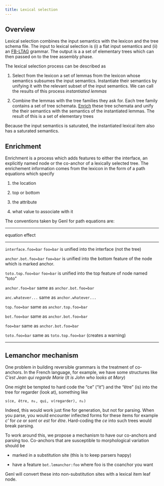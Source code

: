 ```yaml
---
title: Lexical selection
---
```


## Overview

Lexical selection combines the input semantics with the lexicon and the
tree schema file.  The input to lexical selection is (i) a flat input
semantics and (ii) an [FB-LTAG](fb-ltag.html) grammar.  The output is a
a set of elementary trees which can then passed on to the tree assembly
phase.

The lexical selection process can be described as

1. Select from the lexicon a set of lemmas from the lexicon whose
   semantics subsumes the input semantics.  Instantiate their semantics
   by unifying it with the relevant subset of the input semantics.
   We can call the results of this process *instantiated lemmas*

2. Combine the lemmas with the tree families they ask for.
   Each tree family contains a set of tree schemata.
   [Enrich](#enrichment) these tree schemata and unify the
   their semantics with the semantics of the instantiated lemmas.
   The result of this is a set of elementary trees

Because the input semantics is saturated, the instantiated lexical item
also has a saturated semantics.

## Enrichment
<a name="enrichment"/>

Enrichment is a process which adds features to either the interface, an
explicitly named node or the co-anchor of a lexically selected tree. The
enrichement information comes from the lexicon in the form of a path
equations which specify

1.  the location

2.  top or bottom

3.  the attribute

4.  what value to associate with it

The conventions taken by GenI for path equations are:

----------------------------------------------------------------------------
equation             effect
------------------   -------------------------------------------------------
`interface.foo=bar`  `foo=bar` is unified into the interface (not the tree)

`anchor.bot.foo=bar` `foo=bar` is unified into the bottom feature of the node
                     which is marked anchor.

`toto.top.foo=bar`   `foo=bar` is unified into the top feature of node named
                     “toto”

`anchor.foo=bar`     same as `anchor.bot.foo=bar`

`anc.whatever...`    same as `anchor.whatever...`

`top.foo=bar`        same as `anchor.top.foo=bar`

`bot.foo=bar`        same as `anchor.bot.foo=bar`

`foo=bar`            same as `anchor.bot.foo=bar`

`toto.foo=bar`       same as `toto.top.foo=bar` (creates a warning)

-----------------------------------------------------------------------------

## Lemanchor mechanism

One problem in building reversible grammars is the treatment of
co-anchors. In the French language, for example, we have some structures
like *C’est Jean qui regarde Marie* (*It is John who looks at Mary*)

One might be tempted to hard code the “ce” (“it”) and the “être” (is) into the
tree for regarder (look at), something like

    s(ce, être, n↓, qui, v(regarder), n↓)

Indeed, this would work just fine for generation, but not for parsing.
When you parse, you would encounter inflected forms for these items for
example *c’* for *ce* or *sont* or *est* for *être*.  Hard-coding the
*ce* into such trees would break parsing.

To work around this, we propose a mechanism to have our co-anchors and
parsing too. Co-anchors that are susceptible to morphological variation
should be

-   marked in a substitution site (this is to keep parsers happy)

-   have a feature `bot.lemanchor:foo` where foo is the coanchor you
    want

GenI will convert these into non-substitution sites with a lexical item
leaf node.
